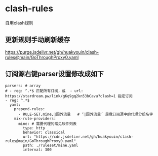 # clash-rules
自用clash规则

## 更新规则手动刷新缓存
https://purge.jsdelivr.net/gh/huakyouin/clash-rules@main/GoThroughProxy0.yaml

## 订阅源右键parser设置修改成如下

```
parsers: # array
# - reg: ^.*$ 匹配所有订阅，或  - url: https://stardream.pw/link/gKq9gq2kn53bCavu?clash=1 指定订阅
- reg: ^.*$
  yaml:
    prepend-rules:
      - RULE-SET,mine,🔰国外流量   # ‘🔰国外流量’ 是我订阅源中的代理分组名字
    mix-rule-providers:
      mine: # 需要代理的常见软件列表
        type: http
        behavior: classical
        url: "https://cdn.jsdelivr.net/gh/huakyouin/clash-rules@main/GoThroughProxy0.yaml"
        path: ./ruleset/mine.yaml
        interval: 300
